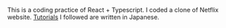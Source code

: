 This is a coding practice of React + Typescript. I coded a clone of Netflix website.
[Tutorials](https://zenn.dev/gunners6518/books/4c4672f32dd100) I followed are written in Japanese.
